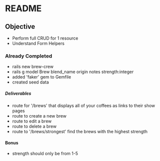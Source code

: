 # README

## Objective
* Perform full CRUD for 1 resource
* Understand Form Helpers

### Already Completed
* rails new brew-crew
* rails g model Brew blend_name origin notes strength:integer
* added 'faker' gem to Gemfile
* created seed data


##### Deliverables
* route for '/brews' that displays all of your coffees as links to their show pages
* route to create a new brew
* route to edit a brew
* route to delete a brew
* route to '/brews/strongest' find the brews with the highest strength

#### Bonus
* strength should only be from 1-5 

